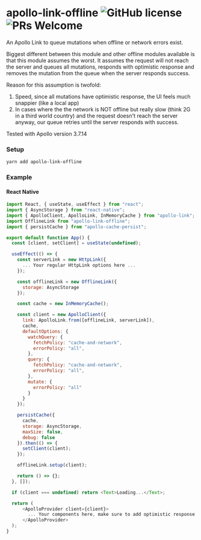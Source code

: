 # apollo-link-offline ![GitHub license](https://img.shields.io/badge/license-MIT-blue.svg) ![PRs Welcome](https://img.shields.io/badge/PRs-welcome-brightgreen.svg)
An Apollo Link to queue mutations when offline or network errors exist.

Biggest different between this module and other offline modules available is that this module assumes the worst. It assumes the request will not reach the server and
queues all mutations, responds with optimistic response and removes the mutation from the queue when the server responds success.

Reason for this assumption is twofold:
1. Speed, since all mutations have optimistic response, the UI feels much snappier (like a local app)
2. In cases where the the network is NOT offline but really slow (think 2G in a third world country) and the request doesn't reach the server anyway,
   our queue retries until the server responds with success.

Tested with Apollo version 3.7.14

### Setup

```bash
yarn add apollo-link-offline
```

### Example
#### React Native

```javascript
import React, { useState, useEffect } from "react";
import { AsyncStorage } from "react-native";
import { ApolloClient, ApolloLink, InMemoryCache } from "apollo-link";
import OfflineLink from "apollo-link-offline";
import { persistCache } from "apollo-cache-persist";

export default function App() {
  const [client, setClient] = useState(undefined);

  useEffect(() => {
    const serverLink = new HttpLink({
      ... Your regular HttpLink options here ...
    });

    const offlineLink = new OfflineLink({
      storage: AsyncStorage
    });

    const cache = new InMemoryCache();

    const client = new ApolloClient({
      link: ApolloLink.from([offlineLink, serverLink]),
      cache,
      defaultOptions: {
        watchQuery: {
          fetchPolicy: "cache-and-network",
          errorPolicy: "all",
        },
        query: {
          fetchPolicy: "cache-and-network",
          errorPolicy: "all",
        },
        mutate: {
          errorPolicy: "all"
        }
      }
    });

    persistCache({
      cache,
      storage: AsyncStorage,
      maxSize: false,
      debug: false
    }).then(() => {
      setClient(client);
    });

    offlineLink.setup(client);

    return () => {};
  }, []);

  if (client === undefined) return <Text>Loading...</Text>;

  return (
      <ApolloProvider client={client}>
        ... Your components here, make sure to add optimistic response to your mutations ...
      </ApolloProvider>
  );
}
```
